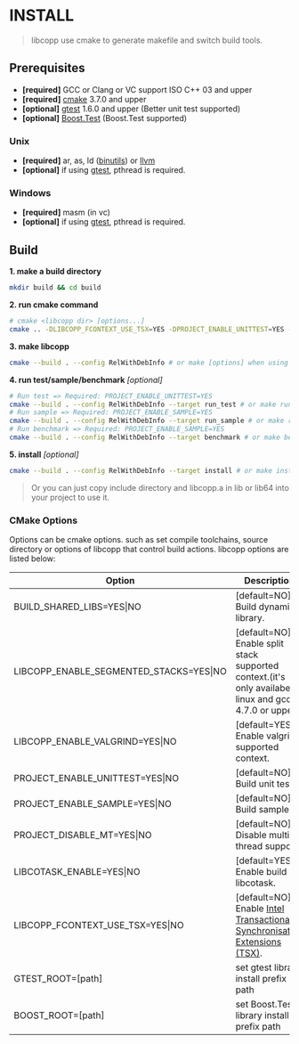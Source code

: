 INSTALL
=======

> libcopp use cmake to generate makefile and switch build tools.

Prerequisites
-------------

-   **[required]** GCC or Clang or VC support ISO C++ 03 and upper
-   **[required]** [cmake](www.cmake.org) 3.7.0 and upper
-   **[optional]** [gtest](https://code.google.com/p/googletest/) 1.6.0 and upper (Better unit test supported)
-   **[optional]** [Boost.Test](http://www.boost.org/doc/libs/release/libs/test/) (Boost.Test supported)

### Unix

-   **[required]** ar, as, ld ([binutils](http://www.gnu.org/software/binutils/)) or [llvm](http://llvm.org/)
-   **[optional]** if using [gtest](https://code.google.com/p/googletest/), pthread is required.

### Windows

-   **[required]** masm (in vc)
-   **[optional]** if using [gtest](https://code.google.com/p/googletest/), pthread is required.

Build
-----

**1. make a build directory**
~~~~~~~~~~bash
mkdir build && cd build
~~~~~~~~~~

**2. run cmake command**
~~~~~~~~~~bash
# cmake <libcopp dir> [options...]
cmake .. -DLIBCOPP_FCONTEXT_USE_TSX=YES -DPROJECT_ENABLE_UNITTEST=YES -DPROJECT_ENABLE_SAMPLE=YES
~~~~~~~~~~

**3. make libcopp**
~~~~~~~~~~bash
cmake --build . --config RelWithDebInfo # or make [options] when using Makefile
~~~~~~~~~~

**4. run test/sample/benchmark** *[optional]*
~~~~~~~~~~bash
# Run test => Required: PROJECT_ENABLE_UNITTEST=YES
cmake --build . --config RelWithDebInfo --target run_test # or make run_test when using Makefile
# Run sample => Required: PROJECT_ENABLE_SAMPLE=YES
cmake --build . --config RelWithDebInfo --target run_sample # or make run_sample when using Makefile
# Run benchmark => Required: PROJECT_ENABLE_SAMPLE=YES
cmake --build . --config RelWithDebInfo --target benchmark # or make benchmark when using Makefile
~~~~~~~~~~

**5. install** *[optional]*
~~~~~~~~~~bash
cmake --build . --config RelWithDebInfo --target install # or make install when using Makefile
~~~~~~~~~~

> Or you can just copy include directory and libcopp.a in lib or lib64 into your project to use it.

### CMake Options
Options can be cmake options. such as set compile toolchains, source directory or options of libcopp that control build actions. libcopp options are listed below:

| Option  | Description |
|---------|-------------|
BUILD\_SHARED\_LIBS=YES\|NO | [default=NO] Build dynamic library.
LIBCOPP\_ENABLE\_SEGMENTED\_STACKS=YES\|NO | [default=NO] Enable split stack supported context.(it's only availabe in linux and gcc 4.7.0 or upper)
LIBCOPP\_ENABLE\_VALGRIND=YES\|NO | [default=YES] Enable valgrind supported context.
PROJECT\_ENABLE\_UNITTEST=YES\|NO | [default=NO] Build unit test.
PROJECT\_ENABLE\_SAMPLE=YES\|NO | [default=NO] Build samples.
PROJECT\_DISABLE\_MT=YES\|NO | [default=NO] Disable multi-thread support.
LIBCOTASK\_ENABLE=YES\|NO | [default=YES] Enable build libcotask.
LIBCOPP\_FCONTEXT\_USE\_TSX=YES\|NO | [default=NO] Enable [Intel Transactional Synchronisation Extensions (TSX)](https://software.intel.com/en-us/node/695149).
GTEST\_ROOT=[path] | set gtest library install prefix path
BOOST\_ROOT=[path] | set Boost.Test library install prefix path

